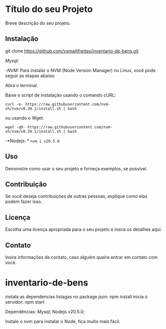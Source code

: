# Título do seu Projeto

Breve descrição do seu projeto.

## Instalação

git clone https://github.com/ysmailifreitas/inventario-de-bens.git

*Mysql:*

-*NVM:* Para instalar o NVM (Node Version Manager) no Linux, você pode seguir as etapas abaixo:

Abra o terminal.

Baixe o script de instalação usando o comando cURL:

`curl -o- https://raw.githubusercontent.com/nvm-sh/nvm/v0.39.1/install.sh | bash`

ou usando o Wget:

`wget -qO- https://raw.githubusercontent.com/nvm-sh/nvm/v0.39.1/install.sh | bash`

-*Nodejs: *
`nvm i v20.5.0`

## Uso

Demonstre como usar o seu projeto e forneça exemplos, se possível.

## Contribuição

Se você deseja contribuições de outras pessoas, explique como elas podem fazer isso.

## Licença

Escolha uma licença apropriada para o seu projeto e insira os detalhes aqui.

## Contato

Insira informações de contato, caso alguém queira entrar em contato com você.

# inventario-de-bens

instala as dependencias listagas no package.json: npm install
inicia o servidor: npm start

Dependências:
Mysql;
Nodejs v20.5.0;

Instale o nvm para instalar o Node, fica muito mais fácil.
